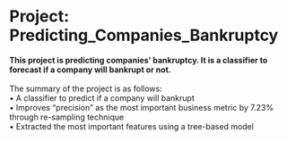 # Project: Predicting_Companies_Bankruptcy
**This project is predicting companies’ bankruptcy. It is a classifier to forecast if a company will bankrupt or not.**<br> 
<br>
The summary of the project is as follows:<br>
•	A classifier to predict if a company will bankrupt<br>
•	Improves “precision” as the most important business metric by 7.23% through re-sampling technique<br>
•	Extracted the most important features using a tree-based model

